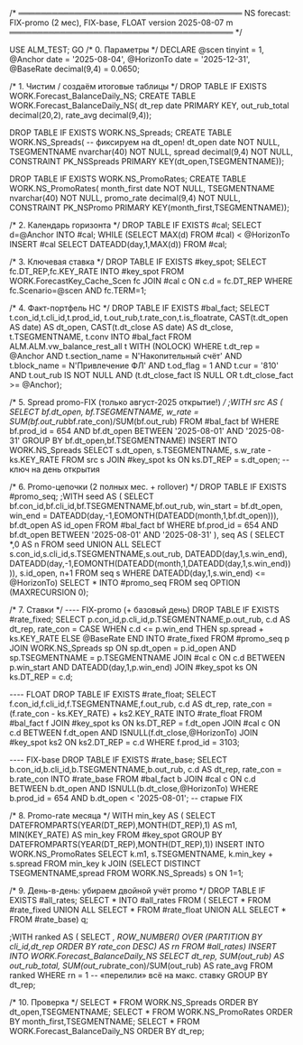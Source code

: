 /* ════════════════════════════════════════
     NS forecast: FIX-promo (2 мес), FIX-base, FLOAT
     version 2025-08-07 m
════════════════════════════════════════ */

USE ALM_TEST;
GO
/* 0. Параметры */
DECLARE
    @scen      tinyint      = 1,
    @Anchor    date         = '2025-08-04',
    @HorizonTo date         = '2025-12-31',
    @BaseRate  decimal(9,4) = 0.0650;

/* 1. Чистим / создаём итоговые таблицы */
DROP TABLE IF EXISTS WORK.Forecast_BalanceDaily_NS;
CREATE TABLE WORK.Forecast_BalanceDaily_NS(
  dt_rep date PRIMARY KEY,
  out_rub_total decimal(20,2),
  rate_avg      decimal(9,4));

DROP TABLE IF EXISTS WORK.NS_Spreads;
CREATE TABLE WORK.NS_Spreads(            -- фиксируем на dt_open!
  dt_open      date         NOT NULL,
  TSEGMENTNAME nvarchar(40) NOT NULL,
  spread       decimal(9,4) NOT NULL,
  CONSTRAINT PK_NSSpreads PRIMARY KEY(dt_open,TSEGMENTNAME));

DROP TABLE IF EXISTS WORK.NS_PromoRates;
CREATE TABLE WORK.NS_PromoRates(
  month_first  date         NOT NULL,
  TSEGMENTNAME nvarchar(40) NOT NULL,
  promo_rate   decimal(9,4) NOT NULL,
  CONSTRAINT PK_NSPromo PRIMARY KEY(month_first,TSEGMENTNAME));

/* 2. Календарь горизонта */
DROP TABLE IF EXISTS #cal;
SELECT d=@Anchor INTO #cal;
WHILE (SELECT MAX(d) FROM #cal) < @HorizonTo
      INSERT #cal SELECT DATEADD(day,1,MAX(d)) FROM #cal;

/* 3. Ключевая ставка */
DROP TABLE IF EXISTS #key_spot;
SELECT fc.DT_REP,fc.KEY_RATE
INTO   #key_spot
FROM   WORK.ForecastKey_Cache_Scen fc
JOIN   #cal c ON c.d = fc.DT_REP
WHERE  fc.Scenario=@scen AND fc.TERM=1;

/* 4. Факт-портфель НС */
DROP TABLE IF EXISTS #bal_fact;
SELECT  t.con_id,t.cli_id,t.prod_id,
        t.out_rub,t.rate_con,t.is_floatrate,
        CAST(t.dt_open  AS date) AS dt_open,
        CAST(t.dt_close AS date) AS dt_close,
        t.TSEGMENTNAME,
        t.conv
INTO    #bal_fact
FROM    ALM.ALM.vw_balance_rest_all t WITH (NOLOCK)
WHERE   t.dt_rep = @Anchor
  AND   t.section_name = N'Накопительный счёт'
  AND   t.block_name   = N'Привлечение ФЛ'
  AND   t.od_flag      = 1
  AND   t.cur          = '810'
  AND   t.out_rub IS NOT NULL
  AND  (t.dt_close_fact IS NULL OR t.dt_close_fact >= @Anchor);

/* 5. Spread promo-FIX (только август-2025 открытие!) */
;WITH src AS (
     SELECT bf.dt_open, bf.TSEGMENTNAME,
            w_rate = SUM(bf.out_rub*bf.rate_con)/SUM(bf.out_rub)
     FROM   #bal_fact bf
     WHERE  bf.prod_id = 654
       AND  bf.dt_open BETWEEN '2025-08-01' AND '2025-08-31'
     GROUP  BY bf.dt_open,bf.TSEGMENTNAME)
INSERT INTO WORK.NS_Spreads
SELECT s.dt_open,
       s.TSEGMENTNAME,
       s.w_rate - ks.KEY_RATE
FROM   src   s
JOIN   #key_spot ks ON ks.DT_REP = s.dt_open;     -- ключ на день открытия

/* 6. Promo-цепочки (2 полных мес. + rollover) */
DROP TABLE IF EXISTS #promo_seq;
;WITH seed AS (
     SELECT bf.con_id,bf.cli_id,bf.TSEGMENTNAME,bf.out_rub,
            win_start = bf.dt_open,
            win_end   = DATEADD(day,-1,EOMONTH(DATEADD(month,1,bf.dt_open))),
            bf.dt_open AS id_open
     FROM   #bal_fact bf
     WHERE  bf.prod_id = 654
       AND  bf.dt_open BETWEEN '2025-08-01' AND '2025-08-31'
), seq AS (
     SELECT *,0 AS n FROM seed
     UNION ALL
     SELECT s.con_id,s.cli_id,s.TSEGMENTNAME,s.out_rub,
            DATEADD(day,1,s.win_end),
            DATEADD(day,-1,EOMONTH(DATEADD(month,1,DATEADD(day,1,s.win_end)))),
            s.id_open, n+1
     FROM   seq s
     WHERE  DATEADD(day,1,s.win_end) <= @HorizonTo)
SELECT * INTO #promo_seq FROM seq OPTION (MAXRECURSION 0);

/* 7. Ставки */
---- FIX-promo (+ базовый день)
DROP TABLE IF EXISTS #rate_fixed;
SELECT p.con_id,p.cli_id,p.TSEGMENTNAME,p.out_rub,
       c.d AS dt_rep,
       rate_con = CASE
                     WHEN c.d <= p.win_end
                          THEN sp.spread + ks.KEY_RATE
                     ELSE @BaseRate
                  END
INTO   #rate_fixed
FROM   #promo_seq p
JOIN   WORK.NS_Spreads sp
          ON sp.dt_open = p.id_open AND sp.TSEGMENTNAME = p.TSEGMENTNAME
JOIN   #cal c  ON c.d BETWEEN p.win_start AND DATEADD(day,1,p.win_end)
JOIN   #key_spot ks ON ks.DT_REP = c.d;

---- FLOAT
DROP TABLE IF EXISTS #rate_float;
SELECT f.con_id,f.cli_id,f.TSEGMENTNAME,f.out_rub,
       c.d AS dt_rep,
       rate_con = (f.rate_con - ks.KEY_RATE) + ks2.KEY_RATE
INTO   #rate_float
FROM   #bal_fact f
JOIN   #key_spot ks  ON ks.DT_REP = f.dt_open
JOIN   #cal      c   ON c.d BETWEEN f.dt_open AND ISNULL(f.dt_close,@HorizonTo)
JOIN   #key_spot ks2 ON ks2.DT_REP = c.d
WHERE  f.prod_id = 3103;

---- FIX-base
DROP TABLE IF EXISTS #rate_base;
SELECT b.con_id,b.cli_id,b.TSEGMENTNAME,b.out_rub,
       c.d AS dt_rep,
       rate_con = b.rate_con
INTO   #rate_base
FROM   #bal_fact b
JOIN   #cal c ON c.d BETWEEN b.dt_open AND ISNULL(b.dt_close,@HorizonTo)
WHERE  b.prod_id = 654
  AND  b.dt_open <  '2025-08-01';      -- старые FIX

/* 8. Promo-rate месяца */
WITH min_key AS (
     SELECT DATEFROMPARTS(YEAR(DT_REP),MONTH(DT_REP),1) AS m1,
            MIN(KEY_RATE) AS min_key
     FROM   #key_spot
     GROUP  BY DATEFROMPARTS(YEAR(DT_REP),MONTH(DT_REP),1))
INSERT INTO WORK.NS_PromoRates
SELECT k.m1, s.TSEGMENTNAME,
       k.min_key + s.spread
FROM   min_key k
JOIN   (SELECT DISTINCT TSEGMENTNAME,spread FROM WORK.NS_Spreads) s
     ON 1=1;

/* 9. День-в-день: убираем двойной учёт promo */
DROP TABLE IF EXISTS #all_rates;
SELECT * INTO #all_rates FROM (
     SELECT * FROM #rate_fixed
     UNION ALL SELECT * FROM #rate_float
     UNION ALL SELECT * FROM #rate_base) q;

;WITH ranked AS (
     SELECT *, ROW_NUMBER() OVER
                (PARTITION BY cli_id,dt_rep ORDER BY rate_con DESC) AS rn
     FROM   #all_rates)
INSERT INTO WORK.Forecast_BalanceDaily_NS
SELECT  dt_rep,
        SUM(out_rub)                           AS out_rub_total,
        SUM(out_rub*rate_con)/SUM(out_rub)     AS rate_avg
FROM   ranked
WHERE  rn = 1                                  -- «перелили» всё на макс. ставку
GROUP  BY dt_rep;

/* 10. Проверка */
SELECT * FROM WORK.NS_Spreads           ORDER BY dt_open,TSEGMENTNAME;
SELECT * FROM WORK.NS_PromoRates        ORDER BY month_first,TSEGMENTNAME;
SELECT * FROM WORK.Forecast_BalanceDaily_NS ORDER BY dt_rep;
